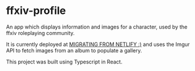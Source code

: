 # ffxiv-profile
An app which displays information and images for a character, used by the ffxiv roleplaying community.

It is currently deployed at [MIGRATING FROM NETLIFY :)](https://www.youtube.com/watch?v=dQw4w9WgXcQ) and uses the Imgur API to fetch images from an album to populate a gallery.

This project was built using Typescript in React.

